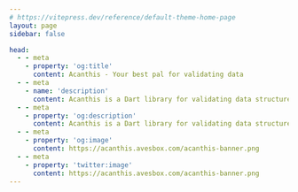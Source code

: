 ```yaml
---
# https://vitepress.dev/reference/default-theme-home-page
layout: page
sidebar: false

head:
  - - meta
    - property: 'og:title'
      content: Acanthis - Your best pal for validating data
  - - meta
    - name: 'description'
      content: Acanthis is a Dart library for validating data structures, ensuring that your data is always in the expected format.
  - - meta
    - property: 'og:description'
      content: Acanthis is a Dart library for validating data structures, ensuring that your data is always in the expected format.
  - - meta
    - property: 'og:image'
      content: https://acanthis.avesbox.com/acanthis-banner.png
  - - meta
    - property: 'twitter:image'
      content: https://acanthis.avesbox.com/acanthis-banner.png
---
```


<script setup>
  import Home from './components/hero.vue';
</script>

<Home />